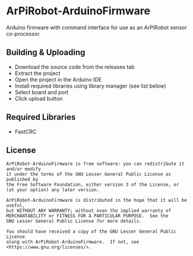 # ArPiRobot-ArduinoFirmware
Arduino firmware with command interface for use as an ArPiRobot sensor co-processor.

## Building & Uploading
- Download the source code from the releases tab
- Extract the project
- Open the project in the Arduino IDE
- Install required libraries using library manager (see list below)
- Select board and port
- Click upload button

## Required Libraries
- FastCRC

## License

```
ArPiRobot-ArduinoFirmware is free software: you can redistribute it and/or modify
it under the terms of the GNU Lesser General Public License as published by
the Free Software Foundation, either version 3 of the License, or
(at your option) any later version.

ArPiRobot-ArduinoFirmware is distributed in the hope that it will be useful,
but WITHOUT ANY WARRANTY; without even the implied warranty of
MERCHANTABILITY or FITNESS FOR A PARTICULAR PURPOSE.  See the
GNU Lesser General Public License for more details.

You should have received a copy of the GNU Lesser General Public License
along with ArPiRobot-ArduinoFirmware.  If not, see <https://www.gnu.org/licenses/>.
```